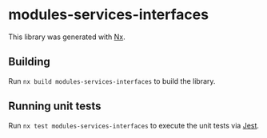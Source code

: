 # modules-services-interfaces

This library was generated with [Nx](https://nx.dev).

## Building

Run `nx build modules-services-interfaces` to build the library.

## Running unit tests

Run `nx test modules-services-interfaces` to execute the unit tests via [Jest](https://jestjs.io).
